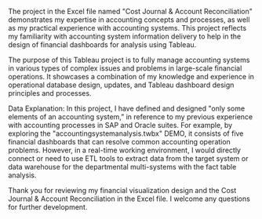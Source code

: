 The project in the Excel file named "Cost Journal & Account Reconciliation" demonstrates my expertise in accounting concepts and processes, as well as my practical experience with accounting systems.
This project reflects my familiarity with accounting system information delivery to help in the design of financial dashboards for analysis using Tableau.

The purpose of this Tableau project is to fully manage accounting systems in various types of complex issues and problems in large-scale financial operations. 
It showcases a combination of my knowledge and experience in operational database design, updates, and Tableau dashboard design principles and processes.

Data Explanation:
In this project, I have defined and designed "only some elements of an accounting system,” in reference to my previous experience with accounting processes in SAP and Oracle suites.
For example, by exploring the "accountingsystemanalysis.twbx" DEMO, it consists of five financial dashboards that can resolve  common accounting operation problems. 
However, in a real-time working environment, I would directly connect or need to use ETL tools to extract data from the target system or data warehouse for the departmental multi-systems with the fact table analysis.


Thank you for reviewing my financial visualization design and the Cost Journal & Account Reconciliation in the Excel file.
I welcome any questions for further development.

 

 




 


